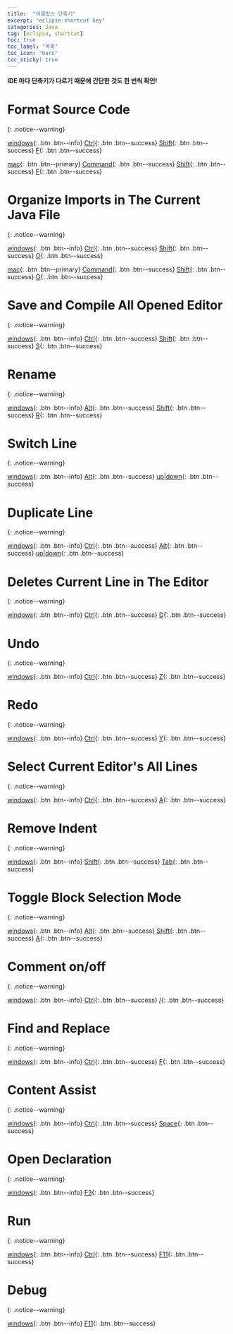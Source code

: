 ```yaml
---
title:  "이클립스 단축키"
excerpt: "eclipse shortcut key"
categories: Java
tag: [eclipse, shortcut]
toc: true
toc_label: "목록"
toc_icon: "bars"
toc_sticky: true
---
```


**IDE 마다 단축키가 다르기 때문에 간단한 것도 한 번씩 확인!**

# Format Source Code
{: .notice--warning}

[windows](){: .btn .btn--info}
[Ctrl](){: .btn .btn--success}
[Shift](){: .btn .btn--success} 
[F](){: .btn .btn--success}

[mac](){: .btn .btn--primary}
[Command](){: .btn .btn--success}
[Shift](){: .btn .btn--success}
[F](){: .btn .btn--success}

# Organize Imports in The Current Java File
{: .notice--warning}

[windows](){: .btn .btn--info}
[Ctrl](){: .btn .btn--success}
[Shift](){: .btn .btn--success} 
[O](){: .btn .btn--success}

[mac](){: .btn .btn--primary}
[Command](){: .btn .btn--success}
[Shift](){: .btn .btn--success}
[O](){: .btn .btn--success}

# Save and Compile All Opened Editor
{: .notice--warning}

[windows](){: .btn .btn--info}
[Ctrl](){: .btn .btn--success}
[Shift](){: .btn .btn--success} 
[S](){: .btn .btn--success}

# Rename
{: .notice--warning}

[windows](){: .btn .btn--info}
[Alt](){: .btn .btn--success}
[Shift](){: .btn .btn--success} 
[R](){: .btn .btn--success}

# Switch Line
{: .notice--warning}

[windows](){: .btn .btn--info}
[Alt](){: .btn .btn--success} 
[up|down](){: .btn .btn--success}

# Duplicate Line
{: .notice--warning}

[windows](){: .btn .btn--info}
[Ctrl](){: .btn .btn--success}
[Alt](){: .btn .btn--success} 
[up|down](){: .btn .btn--success}

# Deletes Current Line in The Editor
{: .notice--warning}

[windows](){: .btn .btn--info}
[Ctrl](){: .btn .btn--success}
[D](){: .btn .btn--success} 

# Undo
{: .notice--warning}

[windows](){: .btn .btn--info}
[Ctrl](){: .btn .btn--success}
[Z](){: .btn .btn--success} 

# Redo
{: .notice--warning}

[windows](){: .btn .btn--info}
[Ctrl](){: .btn .btn--success}
[Y](){: .btn .btn--success} 

# Select Current Editor's All Lines
{: .notice--warning}

[windows](){: .btn .btn--info}
[Ctrl](){: .btn .btn--success}
[A](){: .btn .btn--success} 

# Remove Indent
{: .notice--warning}

[windows](){: .btn .btn--info}
[Shift](){: .btn .btn--success}
[Tab](){: .btn .btn--success} 

# Toggle Block Selection Mode
{: .notice--warning}

[windows](){: .btn .btn--info}
[Alt](){: .btn .btn--success}
[Shift](){: .btn .btn--success}
[A](){: .btn .btn--success} 

# Comment on/off
{: .notice--warning}

[windows](){: .btn .btn--info}
[Ctrl](){: .btn .btn--success}
[/](){: .btn .btn--success} 

# Find and Replace
{: .notice--warning}

[windows](){: .btn .btn--info}
[Ctrl](){: .btn .btn--success}
[F](){: .btn .btn--success} 

# Content Assist
{: .notice--warning}

[windows](){: .btn .btn--info}
[Ctrl](){: .btn .btn--success}
[Space](){: .btn .btn--success} 

# Open Declaration
{: .notice--warning}

[windows](){: .btn .btn--info}
[F3](){: .btn .btn--success}

# Run
{: .notice--warning}

[windows](){: .btn .btn--info}
[Ctrl](){: .btn .btn--success}
[F11](){: .btn .btn--success} 

# Debug
{: .notice--warning}

[windows](){: .btn .btn--info}
[F11](){: .btn .btn--success} 
